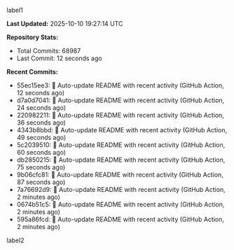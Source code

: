 
label1 
<!-- ACTIVITY_START -->
**Last Updated:** 2025-10-10 19:27:14 UTC

**Repository Stats:**
- Total Commits: 68987
- Last Commit: 12 seconds ago

**Recent Commits:**
- 55ec15ee3: 🤖 Auto-update README with recent activity (GitHub Action, 12 seconds ago)
- d7a0d7041: 🤖 Auto-update README with recent activity (GitHub Action, 24 seconds ago)
- 220982211: 🤖 Auto-update README with recent activity (GitHub Action, 36 seconds ago)
- 4343b8bbd: 🤖 Auto-update README with recent activity (GitHub Action, 49 seconds ago)
- 5c2039510: 🤖 Auto-update README with recent activity (GitHub Action, 60 seconds ago)
- db2850215: 🤖 Auto-update README with recent activity (GitHub Action, 75 seconds ago)
- 9b06cfc81: 🤖 Auto-update README with recent activity (GitHub Action, 87 seconds ago)
- 7a76692d9: 🤖 Auto-update README with recent activity (GitHub Action, 2 minutes ago)
- 0674b51c5: 🤖 Auto-update README with recent activity (GitHub Action, 2 minutes ago)
- 595a86fcd: 🤖 Auto-update README with recent activity (GitHub Action, 2 minutes ago)
<!-- ACTIVITY_END -->

label2
